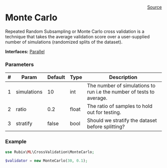 <p><span style="float:right;"><a href="https://github.com/RubixML/RubixML/blob/master/src/CrossValidation/MonteCarlo.php">Source</a></span></p>

# Monte Carlo
Repeated Random Subsampling or Monte Carlo cross validation is a technique that takes the average validation score over a user-supplied number of simulations (randomized splits of the dataset).

**Interfaces:** [Parallel](#parallel)

### Parameters
| # | Param | Default | Type | Description |
|---|---|---|---|---|
| 1 | simulations | 10 | int | The number of simulations to run i.e the number of tests to average. |
| 2 | ratio | 0.2 | float | The ratio of samples to hold out for testing. |
| 3 | stratify | false | bool | Should we stratify the dataset before splitting? |

### Example
```php
use Rubix\ML\CrossValidation\MonteCarlo;

$validator = new MonteCarlo(30, 0.1);
```